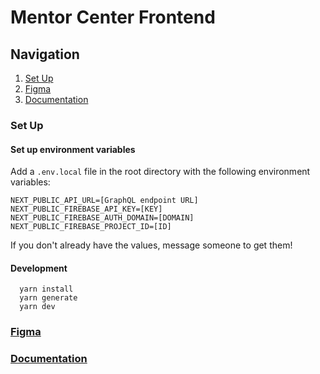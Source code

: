 # Mentor Center Frontend

## Navigation

1. [Set Up](#setup)
2. [Figma](#figma)
3. [Documentation](#docs)

<a name="setup"></a>

### Set Up

#### Set up environment variables

Add a `.env.local` file in the root directory with the following environment variables:

```
NEXT_PUBLIC_API_URL=[GraphQL endpoint URL]
NEXT_PUBLIC_FIREBASE_API_KEY=[KEY]
NEXT_PUBLIC_FIREBASE_AUTH_DOMAIN=[DOMAIN]
NEXT_PUBLIC_FIREBASE_PROJECT_ID=[ID]
```
If you don't already have the values, message someone to get them!

#### Development

```
  yarn install
  yarn generate
  yarn dev
```

<a name="figma"></a>

### [Figma](https://www.notion.so/novainternal/Figma-dda9112a6f3b47f794bb0d894c4cabef#ff027b2e43dd4e0090591eadd59beca9)

<a name="docs"></a>

### [Documentation](https://www.notion.so/novainternal/Mentor-Center-Documentation-82c15597ac204269b5daab0a92d39e1b)
